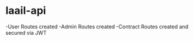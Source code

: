 # laail-api
-User Routes created
-Admin Routes created
-Contract Routes created and secured via JWT
